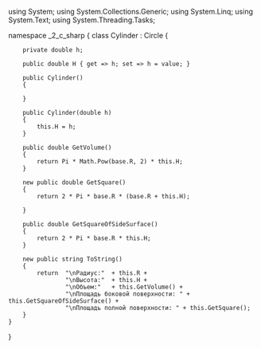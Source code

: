 using System;
using System.Collections.Generic;
using System.Linq;
using System.Text;
using System.Threading.Tasks;

namespace _2_c_sharp
{
    class Cylinder : Circle
    {
        
        private double h;

        public double H { get => h; set => h = value; }

        public Cylinder()
        {

        }

        public Cylinder(double h)
        {
            this.H = h;
        }

        public double GetVolume()
        {
            return Pi * Math.Pow(base.R, 2) * this.H;
        }

        new public double GetSquare()
        {
            return 2 * Pi * base.R * (base.R + this.H);
            
        }

        public double GetSquareOfSideSurface()
        {
            return 2 * Pi * base.R * this.H;
        }

        new public string ToString()
        {
            return  "\nРадиус:"  + this.R + 
                    "\nВысота:"  + this.H + 
                    "\nОбъем:"   + this.GetVolume() + 
                    "\nПлощадь боковой поверхности: " + this.GetSquareOfSideSurface() + 
                    "\nПлощадь полной поверхности: " + this.GetSquare();
        } 
    } 
}
